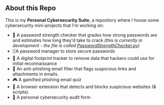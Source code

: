## About this Repo
This is my **Personal Cybersecurity Suite**, a repository where I house some cybersecurity mini-projects that I'm working on:
- 🦾 A password strength checker that grades how strong passwords are and estimates how long they'd take to crack
  *(this is currently in development - the file is called [PasswordStrengthChecker.py](https://github.com/encryptidhh/Personal-Cybersecrurity-Suite/blob/b1cf7fc371f3b69e31dd9bb940c0d73e334e81a7/PasswordStrengthChecker.py))*
- 🗄️A password manager to store secure passwords
- 👣 A digital footprint tracker to remove data that hackers could use for initial reconnaissance
- 🎣 An anti-phishing email filter that flags suspicious links and attachments in emails.
- 🎮 A gamified phishing email quiz
- 🚫 A browser extension that detects and blocks suspicious websites (& scripts).
- 📃 A personal cybersecurity audit form
